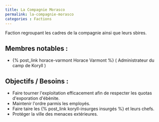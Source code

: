 ```yaml
---
title: La Compagnie Morasco
permalink: la-compagnie-morasco
categories : Factions
---
```


Faction regroupant les cadres de la compagnie ainsi que leurs sbires.

## Membres notables :
- {% post_link horace-varmont Horace Varmont %} ( Administrateur du camp de Koryll )


## Objectifs / Besoins :
- Faire tourner l'exploitation efficacement afin de respecter les quotas d'exporation d'ébènite.
- Maintenir l'ordre parmis les employés.
- Faire taire les {% post_link koryll-insurges insurgés %} et leurs chefs.
- Protéger la ville des menaces extérieures.
